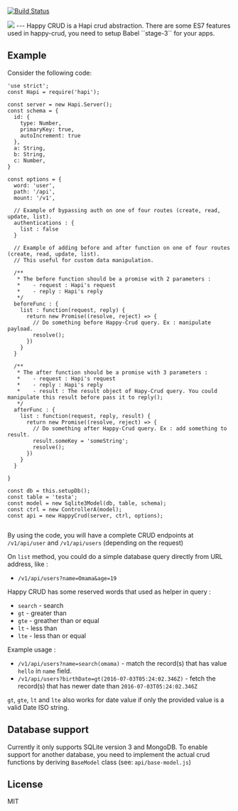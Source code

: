 [![Build Status](https://travis-ci.org/KodeKreatif/happy-crud.svg?branch=master)](https://travis-ci.org/KodeKreatif/happy-crud)

<img src="https://cloud.githubusercontent.com/assets/2534060/14002981/0cfda8ce-f182-11e5-888f-31d76ebae7e3.png">
---
Happy CRUD is a Hapi crud abstraction. There are some ES7 features used in happy-crud, you need to setup Babel ``stage-3`` for your apps.

## Example
Consider the following code:

```
'use strict';
const Hapi = require('hapi');

const server = new Hapi.Server();
const schema = {
  id: {
    type: Number,
    primaryKey: true,
    autoIncrement: true
  },
  a: String,
  b: String,
  c: Number,
}

const options = {
  word: 'user',
  path: '/api',
  mount: '/v1',

  // Example of bypassing auth on one of four routes (create, read, update, list).
  authentications : {
    list : false
  }

  // Example of adding before and after function on one of four routes (create, read, update, list).
  // This useful for custom data manipulation.

  /**
   * The before function should be a promise with 2 parameters :
   *    - request : Hapi's request
   *    - reply : Hapi's reply
   */
  beforeFunc : {
    list : function(request, reply) {
      return new Promise((resolve, reject) => {
        // Do something before Happy-Crud query. Ex : manipulate payload.
        resolve();
      })
    }
  }

  /**
   * The after function should be a promise with 3 parameters :
   *    - request : Hapi's request
   *    - reply : Hapi's reply
   *    - result : The result object of Hapy-Crud query. You could manipulate this result before pass it to reply();
   */
  afterFunc : {
    list : function(request, reply, result) {
      return new Promise((resolve, reject) => {
        // Do something after Happy-Crud query. Ex : add something to result.
        result.someKey = 'someString';
        resolve();
      })
    }
  }

}

const db = this.setupDb();
const table = 'testa';
const model = new Sqlite3Model(db, table, schema);
const ctrl = new ControllerA(model);
const api = new HappyCrud(server, ctrl, options);


```

By using the code, you will have a complete CRUD endpoints at `/v1/api/user` and `/v1/api/users` (depending on the request)

On `list` method, you could do a simple database query directly from URL address, like :

- `/v1/api/users?name=Omama&age=19`

Happy CRUD has some reserved words that used as helper in query :

- `search` - search
- `gt` - greater than
- `gte` - greather than or equal
- `lt` - less than
- `lte` - less than or equal

Example usage :

- `/v1/api/users?name=search(omama)` - match the record(s) that has value `hello` in `name` field.
- `/v1/api/users?birthDate=gt(2016-07-03T05:24:02.346Z)` - fetch the record(s) that has newer date than `2016-07-03T05:24:02.346Z`

`gt`, `gte`, `lt` and `lte` also works for date value if only the provided value is a valid Date ISO string.


## Database support

Currently it only supports SQLite version 3 and MongoDB. To enable support for another database, you need to implement the actual crud functions by deriving `BaseModel` class (see: `api/base-model.js`)

## License

MIT
